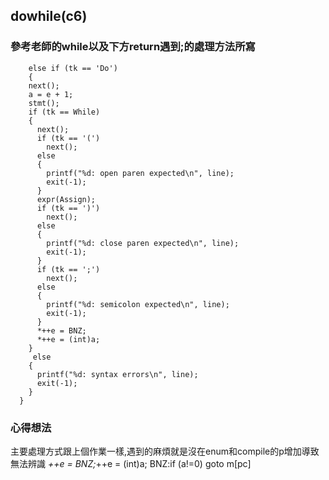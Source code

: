 ## dowhile(c6)
### 參考老師的while以及下方return遇到;的處理方法所寫
```{r}
    else if (tk == 'Do')
    {
    next();
    a = e + 1;
    stmt();
    if (tk == While)
    {
      next();
      if (tk == '(')
        next();
      else
      {
        printf("%d: open paren expected\n", line);
        exit(-1);
      }
      expr(Assign);
      if (tk == ')')
        next();
      else
      {
        printf("%d: close paren expected\n", line);
        exit(-1);
      }
      if (tk == ';')
        next();
      else
      {
        printf("%d: semicolon expected\n", line);
        exit(-1);
      }
      *++e = BNZ;
      *++e = (int)a;
    }
     else
    {
      printf("%d: syntax errors\n", line);
      exit(-1);
    }
  }
```
### 心得想法
主要處理方式跟上個作業一樣,遇到的麻煩就是沒在enum和compile的p增加導致無法辨識
*++e = BNZ;*++e = (int)a;
BNZ:if (a!=0) goto m[pc]

